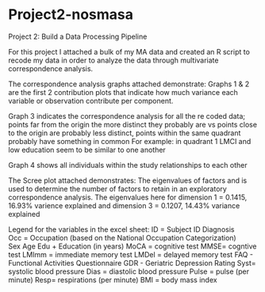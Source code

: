 # Project2-nosmasa
Project 2: Build a Data Processing Pipeline 

For this project I attached a bulk of my MA data and created an R script to recode my data in order to analyze the data through multivariate correspondence analysis. 

The correspondence analysis graphs attached demonstrate: 
Graphs 1 & 2 are the first 2 contribution plots that indicate how much variance each variable or observation contribute per component.

Graph 3 indicates the correspondence analysis for all the re coded data; points far from the origin the more distinct they probably are vs points close to the origin are probably less distinct, points within the same quadrant probably have something in common
For example: in quadrant 1 LMCI and low education seem to be similar to one another 

Graph 4 shows all individuals within the study relationships to each other

The Scree plot attached demonstrates: 
The eigenvalues of factors and is used to determine the number of factors to retain in an exploratory correspondence analysis. 
The eigenvalues here for dimension 1 = 0.1415, 16.93% varience explained and dimension 3 = 0.1207, 14.43% variance explained 

Legend for the variables in the excel sheet: 
ID	= Subject ID 
Diagnosis	 
Occ = Occupation (based on the National Occupation Categorization) 	
Sex	
Age	
Edu	+ Education (in years) 
MoCA = cognitive test 
MMSE= cogntive test 
LMImm	= immediate memory test 
LMDel	= delayed memory test
FAQ	- Functional Activities Questionnaire 
GDR	- Geriatric Depression Rating 
Syst= systolic blood pressure 
Dias	= diastolic blood pressure 
Pulse	= pulse (per minute)
Resp= respirations (per minute) 
BMI = body mass index 

